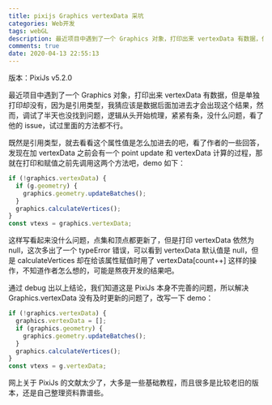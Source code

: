 ```yaml
---
title: pixijs Graphics vertexData 采坑
categories: Web开发
tags: webGL
description: 最近项目中遇到了一个 Graphics 对象，打印出来 vertexData 有数据，但是单独打印却没有，因为是引用类型，我猜应该是数据后面加进去才会出现这个问题，然而，调试了半天也没找到问题
comments: true
date: 2020-04-13 22:55:13
---
```


版本：PixiJs v5.2.0

最近项目中遇到了一个 Graphics 对象，打印出来 vertexData 有数据，但是单独打印却没有，因为是引用类型，我猜应该是数据后面加进去才会出现这个结果，然而，调试了半天也没找到问题，逻辑从头开始梳理，紧紧有条，没什么问题，看了他的 issue，试过里面的方法都不行。

既然是引用类型，就去看看这个属性值是怎么加进去的吧，看了作者的一些回答，发现在加 vertexData 之前会有一个 point update 和 vertexData 计算的过程，那就在打印和赋值之前先调用这两个方法吧，demo 如下：

```js
if (!graphics.vertexData) {
  if (g.geometry) {
    graphics.geometry.updateBatches();
  }
  graphics.calculateVertices();
}
const vtexs = graphics.vertexData;
```

这样写看起来没什么问题，点集和顶点都更新了，但是打印 vertexData 依然为 null，这次多出了一个 typeError 错误，可以看到 vertexData 默认值是 null，但是 calculateVertices 却在给该属性赋值时用了 vertexData[count++] 这样的操作，不知道作者怎么想的，可能是熬夜开发的结果吧。

通过 debug 出以上结论，我们知道这是 PixiJs 本身不完善的问题，所以解决 Graphics.vertexData 没有及时更新的问题了，改写一下 demo：

```js
if (!graphics.vertexData) {
  graphics.vertexData = [];
  if (graphics.geometry) {
    graphics.geometry.updateBatches();
  }
  graphics.calculateVertices();
}
const vtexs = g.vertexData;
```

网上关于 PixiJs 的文献太少了，大多是一些基础教程，而且很多是比较老旧的版本，还是自己整理资料靠谱些。
